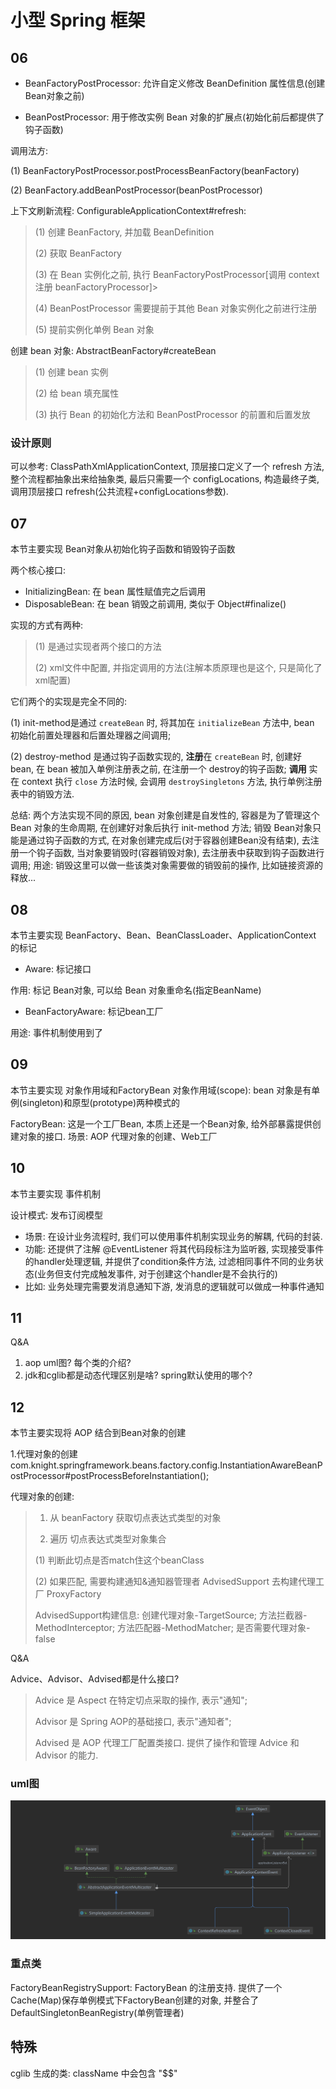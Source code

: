 # 小型 Spring 框架

## 06 
 * BeanFactoryPostProcessor: 允许自定义修改 BeanDefinition 属性信息(创建 Bean对象之前)

 * BeanPostProcessor: 用于修改实例 Bean 对象的扩展点(初始化前后都提供了钩子函数)

调用法方: 

(1) BeanFactoryPostProcessor.postProcessBeanFactory(beanFactory)

(2) BeanFactory.addBeanPostProcessor(beanPostProcessor)

上下文刷新流程: ConfigurableApplicationContext#refresh: 
> (1) 创建 BeanFactory, 并加载 BeanDefinition
> 
> (2) 获取 BeanFactory
> 
> (3) 在 Bean 实例化之前, 执行 BeanFactoryPostProcessor[调用 context 注册 beanFactoryProcessor]> 
> 
> (4) BeanPostProcessor 需要提前于其他 Bean 对象实例化之前进行注册
> 
> (5) 提前实例化单例 Bean 对象

创建 bean 对象: AbstractBeanFactory#createBean
> (1) 创建 bean 实例
> 
> (2) 给 bean 填充属性
> 
> (3) 执行 Bean 的初始化方法和 BeanPostProcessor 的前置和后置发放
### 设计原则
可以参考: ClassPathXmlApplicationContext, 顶层接口定义了一个 refresh 方法, 
整个流程都抽象出来给抽象类, 最后只需要一个 configLocations, 构造最终子类, 调用顶层接口 refresh(公共流程+configLocations参数).

## 07 
本节主要实现 Bean对象从初始化钩子函数和销毁钩子函数

两个核心接口: 
* InitializingBean: 在 bean 属性赋值完之后调用
* DisposableBean: 在 bean 销毁之前调用, 类似于 Object#finalize()

实现的方式有两种:

> (1) 是通过实现者两个接口的方法 
>
> (2) xml文件中配置, 并指定调用的方法(注解本质原理也是这个, 只是简化了xml配置)

它们两个的实现是完全不同的:

(1) init-method是通过 `createBean` 时, 将其加在 `initializeBean` 方法中, bean 初始化前置处理器和后置处理器之间调用;

(2) destroy-method 是通过钩子函数实现的, **注册**在 `createBean` 时, 创建好 bean, 在 bean 被加入单例注册表之前, 在注册一个 destroy的钩子函数; 
**调用** 实在 context 执行 `close` 方法时候, 会调用 `destroySingletons` 方法, 执行单例注册表中的销毁方法.

总结: 两个方法实现不同的原因, bean 对象创建是自发性的, 容器是为了管理这个 Bean 对象的生命周期, 在创建好对象后执行 init-method 方法; 
销毁 Bean对象只能是通过钩子函数的方式, 在对象创建完成后(对于容器创建Bean没有结束), 去注册一个钩子函数, 当对象要销毁时(容器销毁对象), 
去注册表中获取到钩子函数进行调用; 用途: 销毁这里可以做一些该类对象需要做的销毁前的操作, 比如链接资源的释放...

## 08
本节主要实现 BeanFactory、Bean、BeanClassLoader、ApplicationContext 的标记
* Aware: 标记接口

作用: 标记 Bean对象, 可以给 Bean 对象重命名(指定BeanName)
* BeanFactoryAware: 标记bean工厂

用途: 事件机制使用到了

## 09 
本节主要实现 对象作用域和FactoryBean
对象作用域(scope): bean 对象是有单例(singleton)和原型(prototype)两种模式的

FactoryBean: 这是一个工厂Bean, 本质上还是一个Bean对象, 给外部暴露提供创建对象的接口.
场景: AOP 代理对象的创建、Web工厂

## 10
本节主要实现 事件机制

设计模式: 发布订阅模型

* 场景: 在设计业务流程时, 我们可以使用事件机制实现业务的解耦, 代码的封装. 
* 功能: 还提供了注解 @EventListener 将其代码段标注为监听器, 实现接受事件的handler处理逻辑, 并提供了condition条件方法, 过滤相同事件不同的业务状态(业务但支付完成触发事件, 对于创建这个handler是不会执行的)
* 比如: 业务处理完需要发消息通知下游, 发消息的逻辑就可以做成一种事件通知

## 11
Q&A

1. aop uml图? 每个类的介绍?
2. jdk和cglib都是动态代理区别是啥? spring默认使用的哪个? 

## 12
本节主要实现将 AOP 结合到Bean对象的创建

1.代理对象的创建com.knight.springframework.beans.factory.config.InstantiationAwareBeanPostProcessor#postProcessBeforeInstantiation();

代理对象的创建:
> 1. 从 beanFactory 获取切点表达式类型的对象
> 
> 2. 遍历 切点表达式类型对象集合
> 
> (1) 判断此切点是否match住这个beanClass
> 
> (2) 如果匹配, 需要构建通知&通知器管理者 AdvisedSupport 去构建代理工厂 ProxyFactory
> 
> AdvisedSupport构建信息: 创建代理对象-TargetSource; 方法拦截器-MethodInterceptor; 方法匹配器-MethodMatcher; 是否需要代理对象-false


Q&A

Advice、Advisor、Advised都是什么接口?
> Advice 是 Aspect 在特定切点采取的操作, 表示"通知"; 
> 
> Advisor 是 Spring AOP的基础接口, 表示"通知者";
> 
> Advised 是 AOP 代理工厂配置类接口. 提供了操作和管理 Advice 和 Advisor 的能力.


### uml图
![事件机制](./uml/事件机制.png)


### 重点类
FactoryBeanRegistrySupport: FactoryBean 的注册支持. 
提供了一个Cache(Map)保存单例模式下FactoryBean创建的对象, 并整合了 DefaultSingletonBeanRegistry(单例管理者)

## 特殊
cglib 生成的类: className 中会包含 "$$"